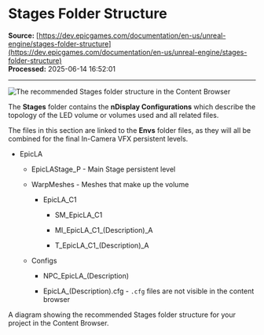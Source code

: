 # Stages Folder Structure

**Source:** [https://dev.epicgames.com/documentation/en-us/unreal-engine/stages-folder-structure](https://dev.epicgames.com/documentation/en-us/unreal-engine/stages-folder-structure)  
**Processed:** 2025-06-14 16:52:01

---

![The recommended Stages folder structure in the Content Browser](https://d1iv7db44yhgxn.cloudfront.net/documentation/images/bb5edce1-0553-4f69-a373-1cd4fd48f6e3/cb_stages.png)

The **Stages** folder contains the **nDisplay Configurations** which describe the topology of the LED volume or volumes used and all related files.

The files in this section are linked to the **Envs** folder files, as they will all be combined for the final In-Camera VFX persistent levels.

-   EpicLA
    
    -   EpicLAStage\_P - Main Stage persistent level
        
    -   WarpMeshes - Meshes that make up the volume
        
        -   EpicLA\_C1
            
            -   SM\_EpicLA\_C1
                
            -   MI\_EpicLA\_C1\_(Description)\_A
                
            -   T\_EpicLA\_C1\_(Description)\_A
                
    -   Configs
        
        -   NPC\_EpicLA\_(Description)
            
        -   EpicLA\_(Description).cfg - `.cfg` files are not visible in the content browser
            

A diagram showing the recommended Stages folder structure for your project in the Content Browser.
